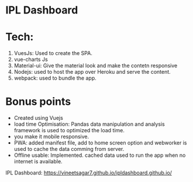 # IPL Dashboard

# Tech:

1. VuesJs: Used to create the SPA.
2. vue-charts Js
3. Material-ui: Give the material look and make the contetn responsive
4. Nodejs: used to host the app over Heroku and serve the content.
5. webpack: used to bundle the app.

# Bonus points
 - Created using Vuejs
 - load time Optimisation: Pandas data manipulation and analysis framework is used to optimized the load time.
 - you make it mobile responsive.
 - PWA: added manifest file, add to home screen option and webworker is used to cache the data comming from server.
 - Offline usable: Implemented. cached data used to run the app when no internet is available.

IPL Dashboard: https://vineetsagar7.github.io/ipldashboard.github.io/

